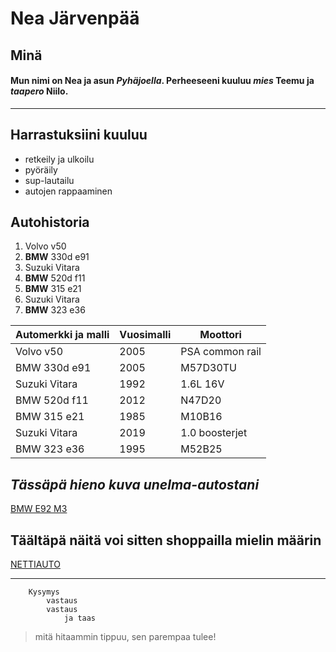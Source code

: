 # Nea Järvenpää
## Minä
  #### Mun nimi on **Nea** ja asun *Pyhäjoella*. Perheeseeni kuuluu *mies* **Teemu** ja *taapero* **Niilo**. 
------------------------------------------------------------------------------------------------------------
## Harrastuksiini kuuluu
- retkeily ja ulkoilu
- pyöräily
- sup-lautailu
- autojen rappaaminen

## Autohistoria
1. Volvo v50
2. **BMW** 330d e91
3. Suzuki Vitara
4. **BMW** 520d f11
5. **BMW** 315 e21
6. Suzuki Vitara
7. **BMW** 323 e36

| Automerkki ja malli | Vuosimalli  | Moottori        |
| ------------------- | ----------- | --------------- | 
| Volvo v50           | 2005        | PSA common rail |
| BMW 330d e91        | 2005        | M57D30TU        |
| Suzuki Vitara       | 1992        | 1.6L 16V        |
| BMW 520d f11        | 2012        | N47D20          |
| BMW 315 e21         | 1985        | M10B16          |
| Suzuki Vitara       | 2019        | 1.0 boosterjet  |
| BMW 323 e36         | 1995        | M52B25          |

## *Tässäpä hieno kuva unelma-autostani* 
[BMW E92 M3](https://i.bstr.es/highmotor/2019/05/bmw-m3-e92-gts-2.jpg)

## **Täältäpä näitä voi sitten shoppailla mielin määrin**
 [NETTIAUTO](https://www.nettiauto.com/hakutulokset?haku=P377590424)

------------------------------------------------------------------------------------------------------------


```
    Kysymys
        vastaus
        vastaus
            ja taas
```

> mitä hitaammin tippuu, sen parempaa tulee! 